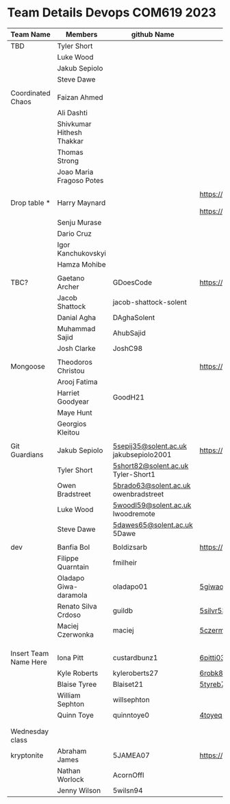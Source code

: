 # Team Details Devops COM619 2023           


    
| Team Name   | Members     | github Name  | shared repo | shared project | on line app |
| ----------- | ----------- | ------------ | ----------- | -------------- | ----------- |
| TBD         | Tyler Short |              |             |                |             |
|             | Luke Wood   |              |             |                |             |
|             | Jakub Sepiolo |              |             |                |             |
|             | Steve Dawe  |              |             |                |             |
|             |             |              |             |                |             |
| Coordinated Chaos        | Faizan Ahmed  |              |             |                |             |
|             | Ali Dashti     |              |             |                |             |
|             | Shivkumar Hithesh Thakkar  |              |             |                |             |
|             | Thomas Strong   |              |             |                |             |
|             | Joao Maria Fragoso Potes   |              |             |                |             |
|             |             |              |             |                |             |
| Drop table * |  Harry Maynard |              |  https://github.com/jrykns/not-a-virus-map <BR><BR>  https://github.com/jrykns/not-a-virus-map/wiki | https://github.com/users/jrykns/projects/1       |   https://com619-devops.uksouth.cloudapp.azure.com           |
|             |  Senju Murase   |              |             |                |             |
|             |  Dario Cruz  |              |             |                |             |
|             |  Igor Kanchukovskyi       |              |             |                |             |
|             | Hamza Mohibe |              |             |                |             |
|             |             |              |             |                |             |
| TBC?        | Gaetano Archer | GDoesCode     |  https://github.com/GDoesCode/COM619DevOpsGroupWork   | https://github.com/users/GDoesCode/projects/1    |             |
|             | Jacob Shattock | jacob-shattock-solent  |             |                |             |
|             | Danial Agha | DAghaSolent       |             |                |             |
|             | Muhammad Sajid | AhubSajid       |             |                |             |
|             | Josh Clarke | JoshC98         |             |                |             |
|          |             |              |             |                |             |
| Mongoose | Theodoros Christou  |  |  https://github.com/GoodH21/DevOps-Group           |                | http://com619-mongeese.uksouth.cloudapp.azure.com:3000            |
|          |Arooj Fatima |              |             |                |             |
|          |Harriet Goodyear | GoodH21             |             |                |             |
|          |Maye Hunt |              |             |                |             |
|          |Georgios Kleitou |              |             |                |             |
|          |             |              |             |                |             |
| Git Guardians |Jakub Sepiolo | 5sepij35@solent.ac.uk <BR> jakubsepiolo2001 |  https://github.com/jakubsepiolo2001/COM619-AE1/           |  https://github.com/users/jakubsepiolo2001/projects/1              |             |
|          |  Tyler Short | 5short82@solent.ac.uk <BR> Tyler-Short1 |             |                |             |
|          |  Owen Bradstreet | 5brado63@solent.ac.uk <BR> owenbradstreet |             |                |             |
|          |  Luke Wood | 5woodl59@solent.ac.uk <BR> lwoodremote |             |                |             |
|          |  Steve Dawe | 5dawes65@solent.ac.uk <BR> 5Dawe |             |                |             |
|        |             |              |             |                |             |
| dev        |  Banfia Bol  | Boldizsarb     |  https://github.com/Boldizsarb/Devops_com619      | com619.azurewebsites.net       |             |
|          |   Filippe Quarntain   |  fmilheir         |             |                |             |
|          | Oladapo Giwa-daramola         | oladapo01             | 5giwao61@solaent.ac.uk           |                |             |
|          | Renato Silva Crdoso            |  guildb       | 5silvr53@solent.ac.uk            |                |             |
|         |  Maciej Czerwonka           |   maciej           | 5czerm04@solent.ac.uk            |                |             |
|          |             |              |             |                |             |
|          |             |              |             |                |             |
|         |             |              |             |                |             |
| Insert Team Name Here         | Iona Pitt   |  custardbunz1  |  6pitti03@solant.ac.uk           |                |             |
|         |  Kyle Roberts           |  kyleroberts27      |  6robk81@solent.ac.uk           |  https://github/willsephton/devops      |             |
|          | Blaise Tyree     |  Blaiset21            |  5tyreb73@solent.ac.uk           |                |             |
|         | William Sephton   | willsephton             |             |                |             |
|          | Quinn  Toye      | quinntoye0             |   4toyeq57@solent.ac.uk          |                |             |
|         |             |              |             |                |             |
|          |             |              |             |                |             |
| Wednesday class         |             |              |             |                |             |
| kryptonite  | Abraham James |   5JAMEA07 |  https://github.com/ArconOffl/COM619-Assignment1   |  https://github.com/users/ArconOffl/projects/2    |   http://ntworlock.uksouth.cloudapp.azure.com:8080/          |
|             | Nathan Worlock  | AcornOffl |             |                |             |
|             | Jenny Wilson | 5wilsn94     |             |                |             |

